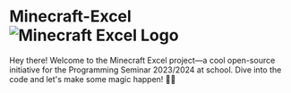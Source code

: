 # Minecraft-Excel ![Minecraft Excel Logo](screenshots/minecraf-excel-logo.png) 
Hey there! Welcome to the Minecraft Excel project—a cool open-source initiative for the Programming Seminar 2023/2024 at school. Dive into the code and let's make some magic happen! 🚀✨
